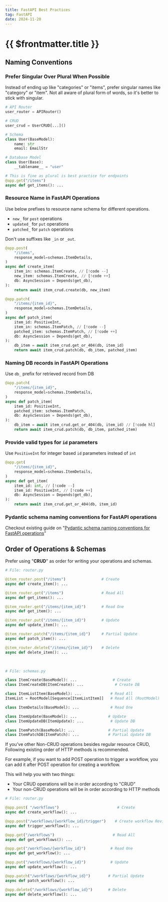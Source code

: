 ```yaml
---
title: FastAPI Best Practices
tag: FastAPI
date: 2024-11-20
---
```


# {{ $frontmatter.title }}

## Naming Conventions

### Prefer Singular Over Plural When Possible

Instead of ending up like "categories" or "items", prefer singular names like "category" or "item". Not all aware of plural form of words, so it's better to stick with singular.

```py
# API Router
user_router = APIRouter()

# CRUD
user_crud = UserCRUD[...]()

# Schema
class User(BaseModel):
    name: str
    email: EmailStr

# Database Model
class User(Base):
    __tablename__ = "user"

# This is fine as plural is best practice for endpoints
@app.get("/items")
async def get_items(): ...
```

### Resource Name in FastAPI Operations

Use below prefixes to resource name schema for different operations.

- `new_` for `post` operations
- `updated_` for `put` operations
- `patched_` for `patch` operations

Don't use suffixes like `_in` or `_out`.

```py
@app.post(
    "/items",
    response_model=schemas.ItemDetails,
)
async def create_item(
    item_in: schemas.ItemCreate, // [!code --]
    new_item: schemas.ItemCreate, // [!code ++]
    db: AsyncSession = Depends(get_db),
):
    return await item_crud.create(db, new_item)

@app.patch(
    "/items/{item_id}",
    response_model=schemas.ItemDetails,
)
async def patch_item(
    item_id: PositiveInt,
    item_in: schemas.ItemPatch, // [!code --]
    patched_item: schemas.ItemPatch, // [!code ++]
    db: AsyncSession = Depends(get_db),
):
    db_item = await item_crud.get_or_404(db, item_id)
    return await item_crud.patch(db, db_item, patched_item)
```

### Naming DB records in FastAPI Operations

Use `db_` prefix for retrieved record from DB

```py
@app.patch(
    "/items/{item_id}",
    response_model=schemas.ItemDetails,
)
async def patch_item(
    item_id: PositiveInt,
    patched_item: schemas.ItemPatch,
    db: AsyncSession = Depends(get_db),
):
    db_item = await item_crud.get_or_404(db, item_id) // [!code hl]
    return await item_crud.patch(db, db_item, patched_item)
```

### Provide valid types for `id` parameters

Use `PositiveInt` for integer based `id` parameters instead of `int`

```py
@app.get(
    "/items/{item_id}",
    response_model=schemas.ItemDetails,
)
async def get_item(
    item_id: int, // [!code --]
    item_id: PositiveInt, // [!code ++]
    db: AsyncSession = Depends(get_db),
):
    return await item_crud.get_or_404(db, item_id)
```

### Pydantic schema naming conventions for FastAPI operations

Checkout existing guide on "[Pydantic schema naming conventions for FastAPI operations](/blog/the-ultimate-guide-to-naming-conventions-for-pydantic-schemas-in-fastapi.md)"

## Order of Operations & Schemas

Prefer using "**CRUD**" as order for writing your operations and schemas.

```py
# File: router.py

@item_router.post("/items")                # Create
async def create_item(): ...

@item_router.get("/items")                 # Read All
async def get_items(): ...

@item_router.get("/items/{item_id}")       # Read One
async def get_item(): ...

@item_router.put("/items/{item_id}")       # Update
async def update_item(): ...

@item_router.patch("/items/{item_id}")     # Partial Update
async def patch_item(): ...

@item_router.delete("/items/{item_id}")    # Delete
async def delete_item(): ...
```

<br>

```py
# File: schemas.py

class ItemCreate(BaseModel): ...                # Create
class ItemCreateDB(ItemCreate): ...              # Create DB

class ItemListItem(BaseModel): ...             # Read All
ItemList = RootModel[Sequence[ItemListItem]]   # Read All (RootModel)

class ItemDetails(BaseModel): ...              # Read One

class ItemUpdate(BaseModel): ...              # Update
class ItemUpdateDB(ItemUpdate): ...            # Update DB

class ItemPatch(BaseModel): ...               # Partial Update
class ItemPatchDB(ItemPatch): ...             # Partial Update DB
```

If you've other Non-CRUD operations besides regular resource CRUD, Following existing order of HTTP methods is recommended.

For example, if you want to add POST operation to trigger a workflow, you can add it after POST operation for creating a workflow.

This will help you with two things:

- Your CRUD operations will be in order according to "CRUD"
- Your non-CRUD operations will be in order according to HTTP methods

```py
# File: router.py

@app.post( "/workflows")                          # Create
async def create_workflow(): ...

@app.post("/workflows/{workflow_id}/trigger")    # Create workflow Review
async def trigger_workflow(): ...

@app.get("/workflows")                          # Read All
async def get_workflows(): ...

@app.get("/workflows/{workflow_id}")           # Read One
async def get_workflow(): ...

@app.put("/workflows/{workflow_id}")           # Update
async def update_workflow(): ...

@app.patch("/workflows/{workflow_id}")        # Partial Update
async def patch_workflow(): ...

@app.delete("/workflows/{workflow_id}")       # Delete
async def delete_workflow(): ...
```

